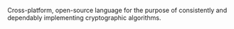 Cross-platform, open-source language for the purpose of consistently and dependably implementing cryptographic algorithms.